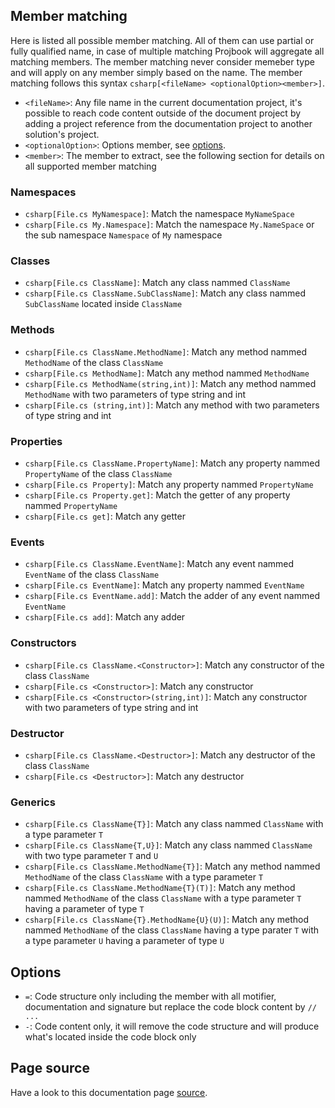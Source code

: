 ## Member matching
Here is listed all possible member matching. All of them can use partial or fully qualified name, in case of multiple matching Projbook will aggregate all matching members. The member matching never consider memeber type and will apply on any member simply based on the name.
The member matching follows this syntax `csharp[<fileName> <optionalOption><member>]`.
* `<fileName>`: Any file name in the current documentation project, it's possible to reach code content outside of the document project by adding a project reference from the documentation project to another solution's project.
* `<optionalOption>`: Options member, see [options](#page%2freference.md-options).
* `<member>`: The member to extract, see the following section for details on all supported member matching

### Namespaces
* `csharp[File.cs MyNamespace]`: Match the namespace `MyNameSpace`
* `csharp[File.cs My.Namespace]`: Match the namespace `My.NameSpace` or the sub namespace `Namespace` of `My` namespace

### Classes
* `csharp[File.cs ClassName]`: Match any class nammed `ClassName`
* `csharp[File.cs ClassName.SubClassName]`: Match any class nammed `SubClassName` located inside `ClassName`

### Methods
* `csharp[File.cs ClassName.MethodName]`: Match any method nammed `MethodName` of the class `ClassName`
* `csharp[File.cs MethodName]`: Match any method nammed `MethodName`
* `csharp[File.cs MethodName(string,int)]`: Match any method nammed `MethodName` with two parameters of type string and int
* `csharp[File.cs (string,int)]`: Match any method with two parameters of type string and int

### Properties
* `csharp[File.cs ClassName.PropertyName]`: Match any property nammed `PropertyName` of the class `ClassName`
* `csharp[File.cs Property]`: Match any property nammed `PropertyName`
* `csharp[File.cs Property.get]`: Match the getter of any property nammed `PropertyName`
* `csharp[File.cs get]`: Match any getter

### Events
* `csharp[File.cs ClassName.EventName]`: Match any event nammed `EventName` of the class `ClassName`
* `csharp[File.cs EventName]`: Match any property nammed `EventName`
* `csharp[File.cs EventName.add]`: Match the adder of any event nammed `EventName`
* `csharp[File.cs add]`: Match any adder

### Constructors
* `csharp[File.cs ClassName.<Constructor>]`: Match any constructor of the class `ClassName`
* `csharp[File.cs <Constructor>]`: Match any constructor
* `csharp[File.cs <Constructor>(string,int)]`: Match any constructor with two parameters of type string and int

### Destructor
* `csharp[File.cs ClassName.<Destructor>]`: Match any destructor of the class `ClassName`
* `csharp[File.cs <Destructor>]`: Match any destructor

### Generics
* `csharp[File.cs ClassName{T}]`: Match any class nammed `ClassName` with a type parameter `T`
* `csharp[File.cs ClassName{T,U}]`: Match any class nammed `ClassName` with two type parameter `T` and `U`
* `csharp[File.cs ClassName.MethodName{T}]`: Match any method nammed `MethodName` of the class `ClassName` with a type parameter `T`
* `csharp[File.cs ClassName.MethodName{T}(T)]`: Match any method nammed `MethodName` of the class `ClassName` with a type parameter `T` having a parameter of type `T`
* `csharp[File.cs ClassName{T}.MethodName{U}(U)]`: Match any method nammed `MethodName` of the class `ClassName` having a type parater `T` with a type parameter `U` having a parameter of type `U`

## Options
* `=`: Code structure only including the member with all motifier, documentation and signature but replace the code block content by `// ...`
* `-`: Code content only, it will remove the code structure and will produce what's located inside the code block only

## Page source
Have a look to this documentation page [source](https://github.com/defrancea/Projbook/blob/master/Projbook.Documentation/Page/reference.md).